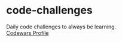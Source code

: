 # code-challenges
Daily code challenges to always be learning.  
[Codewars Profile](https://www.codewars.com/users/aysha_s)